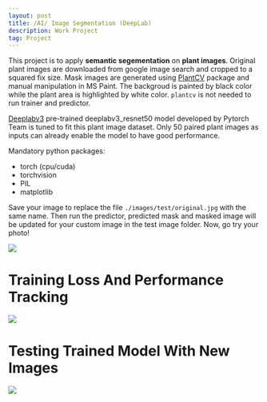 ```yaml
---
layout: post
title: /AI/ Image Segmentation (DeepLab)
description: Work Project
tag: Project
---
```


This project is to apply **semantic segementation** on **plant images**. Original plant images are downloaded from google image search and cropped to a squared fix size. Mask images are generated using [PlantCV](https://plantcv.readthedocs.io/en/stable/) package and manual manipulation in MS Paint. The backgroud is painted by black color while the plant area is highlighted by white color. `plantcv` is not needed to run trainer and predictor.

[Deeplabv3](https://pytorch.org/hub/pytorch_vision_deeplabv3_resnet101/) pre-trained deeplabv3_resnet50 model developed by Pytorch Team is tuned to fit this plant image dataset. Only 50 paired plant images as inputs can already enable the model to have good performance.

Mandatory python packages:
- torch (cpu/cuda)
- torchvision
- PIL
- matplotlib

Save your image to replace the file `./images/test/original.jpg` with the same name. Then run the predictor, predicted mask and masked image will be updated for your custom image in the test image folder. Now, go try your photo!

![](http://siyue-zhang.github.io/images/img_seg/data.png)

# Training Loss And Performance Tracking

![](http://siyue-zhang.github.io/images/img_seg/training.png)

# Testing Trained Model With New Images

![](http://siyue-zhang.github.io/images/img_seg/out.jpeg)

